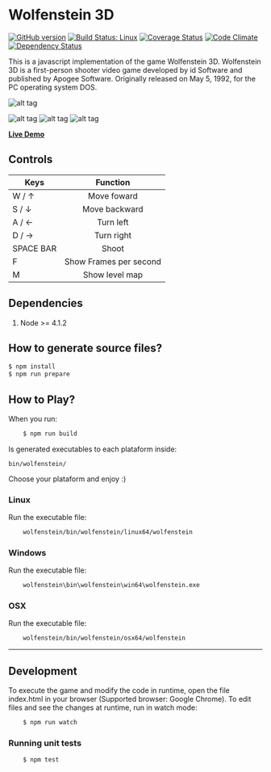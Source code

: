 # Wolfenstein 3D
[![GitHub version](https://badge.fury.io/gh/madureira%2Fwolfenstein.svg)](http://badge.fury.io/gh/madureira%2Fwolfenstein) [![Build Status: Linux](https://travis-ci.org/madureira/wolfenstein.svg)](https://travis-ci.org/madureira/wolfenstein) [![Coverage Status](https://coveralls.io/repos/madureira/wolfenstein/badge.png)](https://coveralls.io/r/madureira/wolfenstein) [![Code Climate](https://codeclimate.com/github/madureira/wolfenstein/badges/gpa.svg)](https://codeclimate.com/github/madureira/wolfenstein) [![Dependency Status](https://www.versioneye.com/user/projects/549fa2c46b1b81d16a000b65/badge.svg?style=flat)](https://www.versioneye.com/user/projects/549fa2c46b1b81d16a000b65)

This is a javascript implementation of the game Wolfenstein 3D.
Wolfenstein 3D is a first-person shooter video game developed by id Software and published by Apogee Software.
Originally released on May 5, 1992, for the PC operating system DOS.

![alt tag](https://raw.github.com/madureira/wolfenstein/master/src/resources/icons/github-logo.jpg)

![alt tag](https://raw.github.com/madureira/wolfenstein/master/src/resources/icons/screenshot_01.png) ![alt tag](https://raw.github.com/madureira/wolfenstein/master/src/resources/icons/screenshot_02.png) ![alt tag](https://raw.github.com/madureira/wolfenstein/master/src/resources/icons/screenshot_03.png)


[**Live Demo**](http://madureira.github.io/wolfenstein/)


## Controls
| Keys          | Function                |
| ------------- |:-----------------------:|
| W / ↑         | Move foward             |
| S / ↓         | Move backward           |
| A / ←         | Turn left               |
| D / →         | Turn right              |
| SPACE BAR     | Shoot                   |
| F             | Show Frames per second  |
| M             | Show level map          |


## Dependencies
1. Node >= 4.1.2


## How to generate source files?
```sh
$ npm install
$ npm run prepare
```


## How to Play?
When you run:
```sh
    $ npm run build
```
Is generated executables to each plataform inside:
```
bin/wolfenstein/
```
Choose your plataform and enjoy :)


### Linux
Run the executable file:
```sh
    wolfenstein/bin/wolfenstein/linux64/wolfenstein
```


### Windows
Run the executable file:
```sh
    wolfenstein\bin\wolfenstein\win64\wolfenstein.exe
```


### OSX
Run the executable file:
```sh
    wolfenstein/bin/wolfenstein/osx64/wolfenstein
```

---

## Development
To execute the game and modify the code in runtime, open the file index.html in your browser (Supported browser: Google Chrome).
To edit files and see the changes at runtime, run in watch mode:
```sh
    $ npm run watch
```

### Running unit tests
```sh
    $ npm test
```
